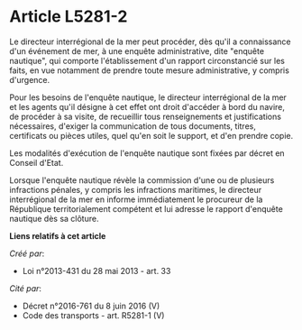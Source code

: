 # Article L5281-2

Le directeur interrégional de la mer peut procéder, dès qu'il a connaissance d'un événement de mer, à une enquête
administrative, dite "enquête nautique", qui comporte l'établissement d'un rapport circonstancié sur les faits, en vue
notamment de prendre toute mesure administrative, y compris d'urgence. 

Pour les besoins de l'enquête nautique, le directeur interrégional de la mer et les agents qu'il désigne à cet effet ont
droit d'accéder à bord du navire, de procéder à sa visite, de recueillir tous renseignements et justifications nécessaires,
d'exiger la communication de tous documents, titres, certificats ou pièces utiles, quel qu'en soit le support, et d'en
prendre copie. 

Les modalités d'exécution de l'enquête nautique sont fixées par décret en Conseil d'Etat. 

Lorsque l'enquête nautique révèle la commission d'une ou de plusieurs infractions pénales, y compris les infractions
maritimes, le directeur interrégional de la mer en informe immédiatement le procureur de la République territorialement
compétent et lui adresse le rapport d'enquête nautique dès sa clôture.

**Liens relatifs à cet article**

_Créé par_:

  - Loi n°2013-431 du 28 mai 2013 - art. 33

_Cité par_:

  - Décret n°2016-761 du 8 juin 2016 (V)
  - Code des transports - art. R5281-1 (V)
